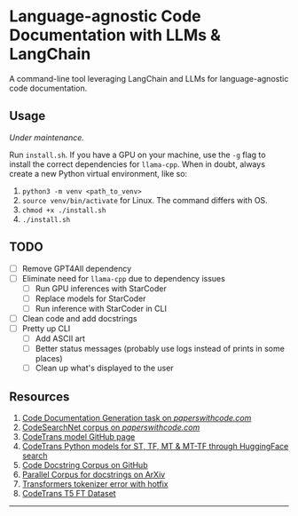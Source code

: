 # Language-agnostic Code Documentation with LLMs & LangChain

A command-line tool leveraging LangChain and LLMs for language-agnostic code documentation.

## Usage

_Under maintenance._

Run `install.sh`. If you have a GPU on your machine, use the `-g` flag to install the correct dependencies for `llama-cpp`. When in doubt, always create a new Python virtual environment, like so:
1. `python3 -m venv <path_to_venv>`
2. `source venv/bin/activate` for Linux. The command differs with OS.
3. `chmod +x ./install.sh`
4. `./install.sh`

## TODO

- [ ] Remove GPT4All dependency
- [ ] Eliminate need for `llama-cpp` due to dependency issues
  - [ ] Run GPU inferences with StarCoder
  - [ ] Replace models for StarCoder
  - [ ] Run inference with StarCoder in CLI
- [ ] Clean code and add docstrings
- [ ] Pretty up CLI
  - [ ] Add ASCII art
  - [ ] Better status messages (probably use logs instead of prints in some places)
  - [ ] Clean up what's displayed to the user 

## Resources

1. [Code Documentation Generation task on *paperswithcode.com*](https://paperswithcode.com/task/code-documentation-generation)
2. [CodeSearchNet corpus on *paperswithcode.com*](https://paperswithcode.com/dataset/codesearchnet)
3. [CodeTrans model GitHub page](https://github.com/agemagician/CodeTrans)
4. [CodeTrans Python models for ST, TF, MT & MT-TF through HuggingFace search](https://huggingface.co/search/full-text?q=codetrans+code+documentation+generation+python&type=model)
5. [Code Docstring Corpus on GitHub](https://github.com/EdinburghNLP/code-docstring-corpus)
6. [Parallel Corpus for docstrings on ArXiv](https://arxiv.org/abs/1707.02275)
7. [Transformers tokenizer error with hotfix](https://discuss.huggingface.co/t/error-with-new-tokenizers-urgent/2847/3)
8. [CodeTrans T5 FT Dataset](https://www.dropbox.com/sh/488bq2of10r4wvw/AACs5CGIQuwtsD7j_Ls_JAORa/finetuning_dataset?dl=0&subfolder_nav_tracking=1)

---
